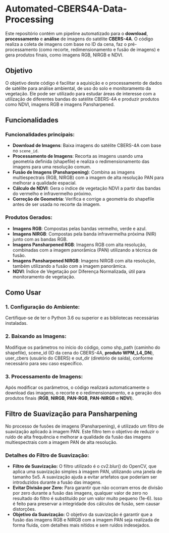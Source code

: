 # Automated-CBERS4A-Data-Processing

Este repositório contém um pipeline automatizado para o **download**, **processamento** e **análise** de imagens do satélite **CBERS-4A**. O código realiza a coleta de imagens com base no ID da cena, faz o pré-processamento (como recorte, redimensionamento e fusão de imagens) e gera produtos finais, como imagens RGB, NIRGB e NDVI.

## Objetivo
O objetivo deste código é facilitar a aquisição e o processamento de dados de satélite para análise ambiental, de uso do solo e monitoramento da vegetação. Ele pode ser utilizado para estudar áreas de interesse com a utilização de diferentes bandas do satélite CBERS-4A e produzir produtos como NDVI, imagens RGB e imagens Pansharpened.

## Funcionalidades

### Funcionalidades principais:
- **Download de Imagens**: Baixa imagens do satélite CBERS-4A com base no `scene_id`.
- **Processamento de Imagens**: Recorta as imagens usando uma geometria definida (shapefile) e realiza o redimensionamento das imagens para uma resolução comum.
- **Fusão de Imagens (Pansharpening)**: Combina as imagens multiespectrais (RGB, NIRGB) com a imagem de alta resolução PAN para melhorar a qualidade espacial.
- **Cálculo de NDVI**: Gera o índice de vegetação NDVI a partir das bandas do vermelho e infravermelho próximo.
- **Correção de Geometria**: Verifica e corrige a geometria do shapefile antes de ser usada no recorte da imagem.

### Produtos Gerados:
- **Imagens RGB**: Compostas pelas bandas vermelho, verde e azul.
- **Imagens NIRGB**: Compostas pela banda infravermelha próxima (NIR) junto com as bandas RGB.
- **Imagens Pansharpened RGB**: Imagens RGB com alta resolução, combinadas com a imagem panorâmica (PAN) utilizando a técnica de fusão.
- **Imagens Pansharpened NIRGB**: Imagens NIRGB com alta resolução, também utilizando a fusão com a imagem panorâmica.
- **NDVI**: Índice de Vegetação por Diferença Normalizada, útil para monitoramento de vegetação.

## Como Usar

### 1. **Configuração do Ambiente**:
Certifique-se de ter o Python 3.6 ou superior e as bibliotecas necessárias instaladas.

### 2. **Baixando as Imagens**:
Modifique os parâmetros no início do código, como shp_path (caminho do shapefile), scene_id (ID da cena do CBERS-4A, **produto WPM_L4_DN**), user_cbers (usuário do CBERS) e out_dir (diretório de saída), conforme necessário para seu caso específico.

### 3. **Processamento de Imagens**:
Após modificar os parâmetros, o código realizará automaticamente o download das imagens, o recorte e o redimensionamento, e a geração dos produtos finais (**RGB**, **NIRGB**, **PAN-RGB**, **PAN-NIRGB** e **NDVI**).


## Filtro de Suavização para Pansharpening
No processo de fusões de imagens (Pansharpening), é utilizado um filtro de suavização aplicado à imagem PAN. Este filtro tem o objetivo de reduzir o ruído de alta frequência e melhorar a qualidade da fusão das imagens multiespectrais com a imagem PAN de alta resolução.

### **Detalhes do Filtro de Suavização**:
- **Filtro de Suavização:** O filtro utilizado é o cv2.blur() do OpenCV, que aplica uma suavização simples à imagem PAN, utilizando uma janela de tamanho 5x5. A suavização ajuda a evitar artefatos que poderiam ser introduzidos durante a fusão das imagens.
- **Evitar Divisão por Zero:** Para garantir que não ocorram erros de divisão por zero durante a fusão das imagens, qualquer valor de zero no resultado do filtro é substituído por um valor muito pequeno (1e-6). Isso é feito para preservar a integridade dos cálculos de fusão, sem causar distorções.
- **Objetivo da Suavização:** O objetivo da suavização é garantir que a fusão das imagens RGB e NIRGB com a imagem PAN seja realizada de forma fluida, com detalhes mais nítidos e sem ruídos indesejados.
